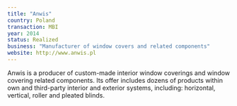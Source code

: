 ```yaml
---
title: "Anwis"
country: Poland
transaction: MBI
year: 2014
status: Realized
business: "Manufacturer of window covers and related components"
website: http://www.anwis.pl
---
```


Anwis is a producer of custom-made interior window coverings and window covering related components. Its offer includes dozens of products within own and third-party interior and exterior systems, including: horizontal, vertical, roller and pleated blinds.
